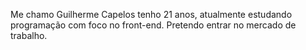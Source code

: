 Me chamo Guilherme Capelos tenho 21 anos, atualmente estudando programação com foco no front-end. Pretendo entrar no mercado de trabalho.